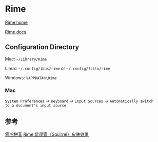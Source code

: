 # Rime

[Rime home](https://rime.im/)

[Rime docs](https://rime.im/docs/)

## Configuration Directory

Mac: `~/Library/Rime`

Linux: `~/.config/ibus/rime` or `~/.config/fcitx/rime`

Windows: `%APPDATA%\Rime`

### Mac

`System Preferences` -> `Keyboard` -> `Input Sources` -> `Automatically switch to a document's input source`

## 参考

[雾凇拼音](https://github.com/iDvel/rime-ice)
[Rime 鼠须管（Squirrel）皮肤效果](https://github.com/NavisLab/rime-pifu)
